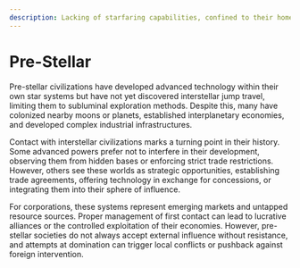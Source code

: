 ```yaml
---
description: Lacking of starfaring capabilities, confined to their homeworld starsystem.
---
```


# Pre-Stellar

Pre-stellar civilizations have developed advanced technology within their own star systems but have not yet discovered interstellar jump travel, limiting them to subluminal exploration methods. Despite this, many have colonized nearby moons or planets, established interplanetary economies, and developed complex industrial infrastructures.

Contact with interstellar civilizations marks a turning point in their history. Some advanced powers prefer not to interfere in their development, observing them from hidden bases or enforcing strict trade restrictions. However, others see these worlds as strategic opportunities, establishing trade agreements, offering technology in exchange for concessions, or integrating them into their sphere of influence.

For corporations, these systems represent emerging markets and untapped resource sources. Proper management of first contact can lead to lucrative alliances or the controlled exploitation of their economies. However, pre-stellar societies do not always accept external influence without resistance, and attempts at domination can trigger local conflicts or pushback against foreign intervention.
